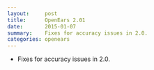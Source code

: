 ```yaml
---
layout:     post
title:      OpenEars 2.01 
date:       2015-01-07
summary:    Fixes for accuracy issues in 2.0.
categories: openears
---
```

* Fixes for accuracy issues in 2.0.